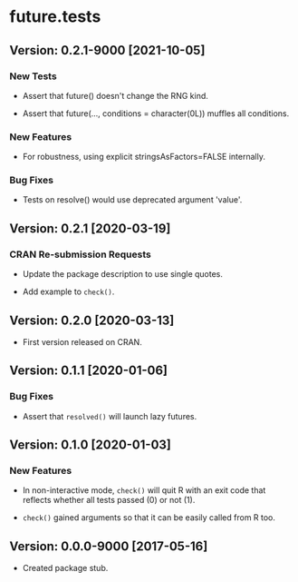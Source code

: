 # future.tests

## Version: 0.2.1-9000 [2021-10-05]

### New Tests

 * Assert that future() doesn't change the RNG kind.
 
 * Assert that future(..., conditions = character(0L)) muffles all conditions.

### New Features

 * For robustness, using explicit stringsAsFactors=FALSE internally.

### Bug Fixes

 * Tests on resolve() would use deprecated argument 'value'.
 

## Version: 0.2.1 [2020-03-19]

### CRAN Re-submission Requests

 * Update the package description to use single quotes.

 * Add example to `check()`.


## Version: 0.2.0 [2020-03-13]

 * First version released on CRAN.


## Version: 0.1.1 [2020-01-06]

### Bug Fixes

 * Assert that `resolved()` will launch lazy futures.


## Version: 0.1.0 [2020-01-03]

### New Features

 * In non-interactive mode, `check()` will quit R with an exit code that
   reflects whether all tests passed (0) or not (1).

 * `check()` gained arguments so that it can be easily called from R too.



## Version: 0.0.0-9000 [2017-05-16]

 * Created package stub.
